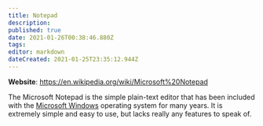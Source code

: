 ```yaml
---
title: Notepad
description: 
published: true
date: 2021-01-26T00:38:46.880Z
tags: 
editor: markdown
dateCreated: 2021-01-25T23:35:12.944Z
---
```


**Website**: <https://en.wikipedia.org/wiki/Microsoft%20Notepad>

The Microsoft Notepad is the simple plain-text editor that has been included with the [Microsoft Windows](/topics/windows) operating system for many years. It is extremely simple and easy to use, but lacks really any features to speak of.